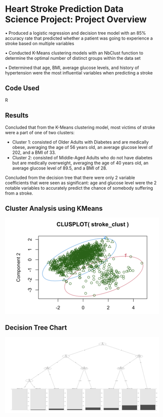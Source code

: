 # Heart Stroke Prediction Data Science Project: Project Overview
• Produced a logistic regression and decision tree model with an 85% accuracy rate that predicted whether a patient was going to experience a stroke based on multiple variables

• Conducted K-Means clustering models with an NbClust function to determine the optimal number of distinct groups within the data set

• Determined that age, BMI, average glucose levels, and history of hypertension were the most influential variables when predicting a stroke

## Code Used
R

## Results
Concluded that from the K-Means clustering model, most victims of stroke were a part of one of two clusters:
- Cluster 1: consisted of Older Adults with Diabetes and are medically obese, averaging the age of 56 years old, an average glucose level of 202, and a BMI of 33. 
- Cluster 2: consisted of Middle-Aged Adults who do not have diabetes but are medically overweight, averaging the age of 40 years old, an average glucose level of 89.5, and a BMI of 28. 

Concluded from the decision tree that there were only 2 variable coefficients that were seen as significant: age and glucose level were the 2 notable variables to accurately predict the chance of somebody suffering from a stroke.


## Cluster Analysis using KMeans
![](https://github.com/sevesilvestre/StrokePredictionData/blob/main/images/RCluster.png)

## Decision Tree Chart
![](https://github.com/sevesilvestre/StrokePredictionData/blob/main/images/DecisionTree.png)
